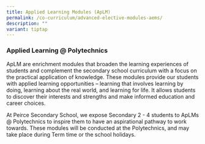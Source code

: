 ```yaml
---
title: Applied Learning Modules (ApLM)
permalink: /co-curriculum/advanced-elective-modules-aems/
description: ""
variant: tiptap
---
```

<h3>Applied Learning @ Polytechnics</h3>
<p>ApLM are enrichment modules that broaden the learning experiences of students
and complement the secondary school curriculum with a focus on the practical
application of knowledge. These modules provide our students with applied
learning opportunities – learning that involves learning by doing, learning
about the real world, and learning for life. It allows students to discover
their interests and strengths and make informed education and career choices.</p>
<p>At Peirce Secondary School, we expose Secondary 2 - 4 students to ApLMs
@ Polytechnics to inspire them to have an aspirational pathway to work
towards. These modules will be conducted at the Polytechnics, and may take
place during Term time or the school holidays.</p>